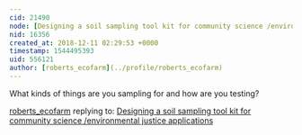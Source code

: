 ```yaml
---
cid: 21490
node: [Designing a soil sampling tool kit for community science /environmental justice applications](../notes/jjcreedon/05-17-2018/designing-a-soil-sampling-tool-kit-for-community-science-environmental-justice-applications)
nid: 16356
created_at: 2018-12-11 02:29:53 +0000
timestamp: 1544495393
uid: 556121
author: [roberts_ecofarm](../profile/roberts_ecofarm)
---
```


 What kinds of things are you sampling for and how are you testing?

[roberts_ecofarm](../profile/roberts_ecofarm) replying to: [Designing a soil sampling tool kit for community science /environmental justice applications](../notes/jjcreedon/05-17-2018/designing-a-soil-sampling-tool-kit-for-community-science-environmental-justice-applications)

